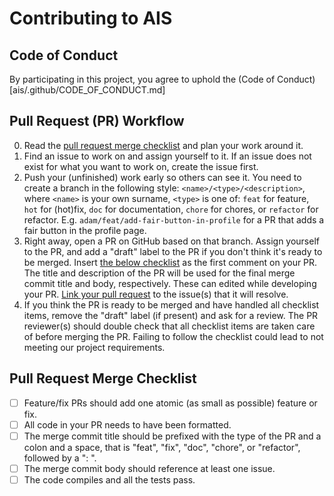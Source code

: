 # Contributing to AIS

## Code of Conduct

By participating in this project, you agree to uphold the (Code of Conduct)[ais/.github/CODE_OF_CONDUCT.md]

## Pull Request (PR) Workflow

0. Read the [pull request merge checklist](#pull-request-merge-checklist) and
   plan your work around it.
1. Find an issue to work on and assign yourself to it. If an issue does not
   exist for what you want to work on, create the issue first.
2. Push your (unfinished) work early so others can see it. You need to create a
   branch in the following style: `<name>/<type>/<description>`, where `<name>` is your own surname, `<type>` is one of: `feat` for feature, `hot` for (hot)fix, `doc` for
   documentation, `chore` for chores, or `refactor` for refactor. E.g. `adam/feat/add-fair-button-in-profile` for a PR that adds
   a fair button in the profile page.
3. Right away, open a PR on GitHub based on that branch. Assign yourself to the
   PR, and add a "draft" label to the PR if you don't think it's ready to be
   merged. Insert [the below checklist](#pull-request-merge-checklist) as the
   first comment on your PR. The title and description of the PR will be used
   for the final merge commit title and body, respectively. These can edited
   while developing your PR. [Link your pull
   request](https://docs.github.com/en/issues/tracking-your-work-with-issues/linking-a-pull-request-to-an-issue)
   to the issue(s) that it will resolve.
4. If you think the PR is ready to be merged and have handled all checklist
   items, remove the "draft" label (if present) and ask for a review. The PR
   reviewer(s) should double check that all checklist items are taken care of
   before merging the PR. Failing to follow the checklist could lead to not
   meeting our project requirements.

## Pull Request Merge Checklist

- [ ] Feature/fix PRs should add one atomic (as small as possible) feature or fix.
- [ ] All code in your PR needs to have been formatted.
- [ ] The merge commit title should be prefixed with the type of the PR and a colon and a space, that is "feat", "fix", "doc", "chore", or "refactor", followed by a ": ".
- [ ] The merge commit body should reference at least one issue.
- [ ] The code compiles and all the tests pass.
